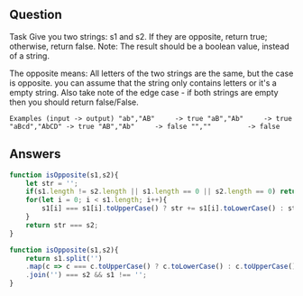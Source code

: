 ## Question
Task
Give you two strings: s1 and s2. If they are opposite, return true; otherwise, return false. Note: The result should be a boolean value, instead of a string.

The opposite means: All letters of the two strings are the same, but the case is opposite. you can assume that the string only contains letters or it's a empty string. Also take note of the edge case - if both strings are empty then you should return false/False.

`Examples (input -> output)
"ab","AB"     -> true
"aB","Ab"     -> true
"aBcd","AbCD" -> true
"AB","Ab"     -> false
"",""         -> false`

## Answers
```javascript
function isOpposite(s1,s2){
    let str = '';
    if(s1.length != s2.length || s1.length == 0 || s2.length == 0) return false;
    for(let i = 0; i < s1.length; i++){
        s1[i] === s1[i].toUpperCase() ? str += s1[i].toLowerCase() : str += s1[i].toUpperCase(); 
    }
    return str === s2;
}
```

``` javascript 
function isOpposite(s1,s2){
    return s1.split('')
    .map(c => c === c.toUpperCase() ? c.toLowerCase() : c.toUpperCase())
    .join('') === s2 && s1 !== '';
}
```